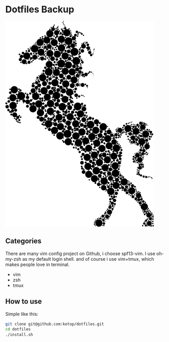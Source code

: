 # Dotfiles Backup

![logo](https://github.com/ketop/dotfiles/blob/master/img/img.png)
## Categories
There are many vim config project on Github, i choose spf13-vim. I use oh-my-zsh as my default login shell.
and of course i use vim+tmux, which makes people love in terminal.

  - vim
  - zsh
  - tmux

## How to use
Simple like this:
```bash
git clone git@github.com:ketop/dotfiles.git
cd dotfiles
./install.sh
```

